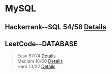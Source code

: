 
# MySQL
## Hackerrank--SQL 54/58 [Details](https://github.com/chongchong6/SQL/tree/master/HackerRank_SQL)
## LeetCode--DATABASE 
> Easy 67/74 [Details](https://github.com/chongchong6/SQL/tree/master/LeetCode/Easy)<br>
> Medium 18/60 [Details](https://github.com/chongchong6/SQL/tree/master/LeetCode/Medium)<br>
> Hard 10/22 [Details](https://github.com/chongchong6/SQL/tree/master/LeetCode/Hard)
